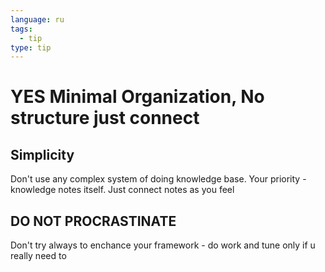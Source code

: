 ```yaml
---
language: ru
tags:
  - tip
type: tip
---
```

# YES Minimal Organization, No structure just connect

## Simplicity
Don't use any complex system of doing knowledge base. Your priority - knowledge notes itself. Just connect notes as you feel

## DO NOT PROCRASTINATE
Don't try always to enchance your framework - do work and tune only if u really need to